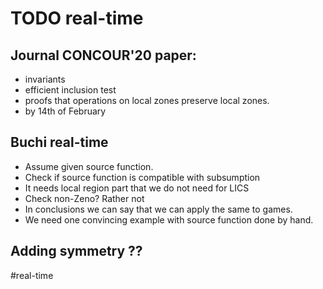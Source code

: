 # TODO real-time

## Journal CONCOUR'20 paper:
- invariants
- efficient inclusion test
- proofs that operations on local zones preserve local zones.
- by 14th of February

## Buchi real-time
- Assume given source function.
- Check if source function is compatible with subsumption
- It needs local region part that we do not need for LICS
- Check non-Zeno? Rather not
- In conclusions we can say that we can apply the same to games.
- We need one convincing example with source function done by hand.

## Adding symmetry ??


#real-time
